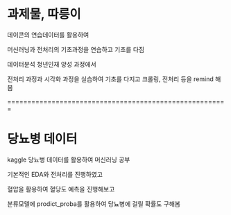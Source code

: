 # 과제물, 따릉이

데이콘의 연습데이터를 활용하여 

머신러닝과 전처리의 기초과정을 연습하고 기초를 다짐

데이터분석 청년인재 양성 과정에서

전처리 과정과 시각화 과정을 실습하여 기초를 다지고 크롤링, 전처리 등을 remind 해봄


=======================================================
# 당뇨병 데이터

kaggle 당뇨병 데이터를 활용하여 머신러닝 공부

기본적인 EDA와 전처리를 진행하였고

혈압을 활용하여 혈당도 예측을 진행해보고

분류모델에 prodict_proba를 활용하여 당뇨병에 걸릴 확률도 구해봄

